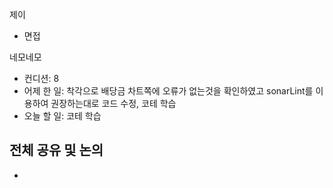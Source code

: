 
제이
- 면접

네모네모
- 컨디션: 8
- 어제 한 일: 착각으로 배당금 차트쪽에 오류가 없는것을 확인하였고 sonarLint를 이용하여 권장하는대로 코드 수정, 코테 학습
- 오늘 할 일: 코테 학습
	
## 전체 공유 및 논의
- 
